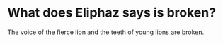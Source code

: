 # What does Eliphaz says is broken?

The voice of the fierce lion and the teeth of young lions are broken.
